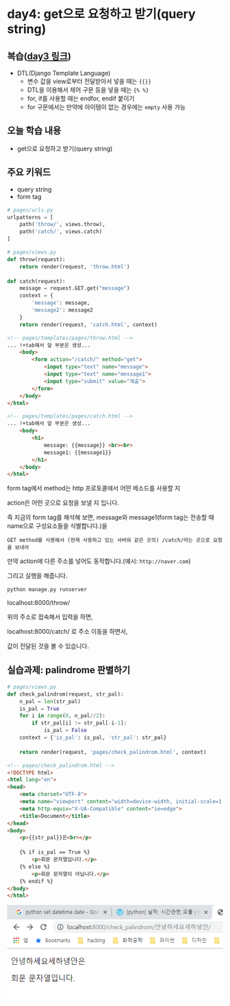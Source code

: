 # day4: get으로 요청하고 받기(query string)

## 복습([day3 링크](../day2/3.md))

- DTL(Django Template Language)
  - 변수 값을 view로부터 전달받아서 넣을 때는 `{{}}`
  - DTL을 이용해서 제어 구문 등을 넣을 때는 `{% %}`
  - for, if를 사용할 때는 endfor, endif 붙이기
  - for 구문에서는 만약에 아이템이 없는 경우에는 `empty` 사용 가능



## 오늘 학습 내용

- get으로 요청하고 받기(query string)



## 주요 키워드

- query string
- form tag



```python
# pages/urls.py
urlpatterns = [
    path('throw/', views.throw),
    path('catch/', views.catch)
]
```



```python
# pages/views.py
def throw(request):
    return render(request, 'throw.html')

def catch(request):
    message = request.GET.get("message")
    context = {
        'message': message,
        'message2': message2
    }
    return render(request, 'catch.html', context)
```



```html
<!-- pages/templates/pages/throw.html -->
... !+tab해서 앞 부분은 생성...
    <body>
        <form action="/catch/" method="get">
            <input type="text" name="message">
            <input type="text" name="message1">
            <input type="submit" value="제출">
        </form>
    </body>
</html>
```

```html
<!-- pages/templates/pages/catch.html -->
... !+tab해서 앞 부분은 생성...
    <body>
        <h1>
            message: {{message}} <br><br>
            message1: {{message1}}
        </h1>
    </body>
</html>
```



form tag에서 method는 http 프로토콜에서 어떤 메소드를 사용할 지

action은 어떤 곳으로 요청을 보낼 지 입니다.

즉 지금의 form tag를 해석해 보면, message와 message1(form tag는 전송할 때 name으로 구성요소들을 식별합니다.)을

`GET method를 사용해서 (현재 사용하고 있는 서버와 같은 곳의) /catch/라는 곳으로 요청을 보내라`

만약 action에 다른 주소를 넣어도 동작합니다.(예시: `http://naver.com`)



그리고 실행을 해줍니다.

```python
python manage.py runserver
```

localhost:8000/throw/

위의 주소로 접속해서 입력을 하면,

localhost:8000/catch/ 로 주소 이동을 하면서,

값이 전달된 것을 볼 수 있습니다.



## 실습과제: palindrome 판별하기

```python
# pages/views.py
def check_palindrom(request, str_pal):
    n_pal = len(str_pal)
    is_pal = True
    for i in range(0, n_pal//2):
        if str_pal[i] != str_pal[-i-1]:
            is_pal = False
    context = {'is_pal': is_pal, 'str_pal': str_pal}

    return render(request, 'pages/check_palindrom.html', context)
```



```html
<!-- pages/check_palindrom.html -->
<!DOCTYPE html>
<html lang="en">
<head>
    <meta charset="UTF-8">
    <meta name="viewport" content="width=device-width, initial-scale=1.0">
    <meta http-equiv="X-UA-Compatible" content="ie=edge">
    <title>Document</title>
</head>
<body>
    <p>{{str_pal}}은<br></p>

    {% if is_pal == True %}
        <p>회문 문자열입니다.</p>
    {% else %}
        <p>회문 문자열이 아닙니다.</p>
    {% endif %}
</body>
</html>
```



![1571905378363](img/4/1571905378363.png)